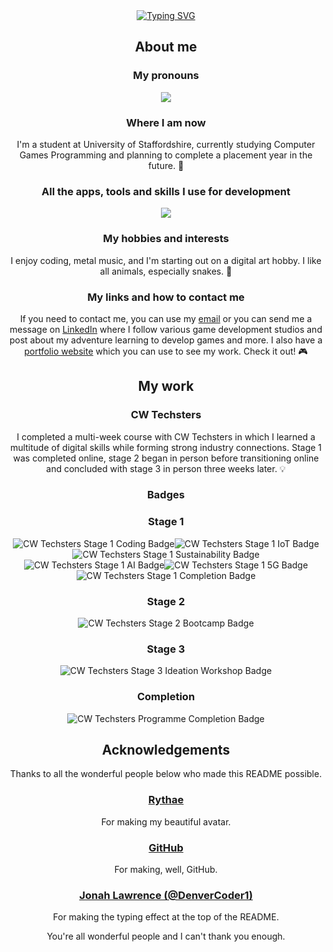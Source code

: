 <div align="center">
<a href="https://git.io/typing-svg"><img src="https://readme-typing-svg.demolab.com?font=Atkinson+Hyperlegible+Mono&size=24&duration=1500&pause=500&color=5595DD&center=true&vCenter=true&multiline=true&repeat=false&width=740&height=110&lines=Hi%2C+I%E2%80%99m+Sam!+%F0%9F%91%8B;Welcome+to+my+little+slice+of+GitHub!+%F0%9F%98%81;I+hope+you+like+it+here.+%F0%9F%98%8A" alt="Typing SVG" /></a>
</div>
<div align="center">
<h2 id="about-me">About me</h2>
<h3 id="my-pronouns">My pronouns</h3>
<p align="center">
  <a href="https://en.pronouns.page/@samhart">
    <img src="https://simpleskill.icons.workers.dev/svg?i=pronounsdotpage" />
  </a>
</p>
<h3 id="where-i-am-now">Where I am now</h3>
<p>I&#39;m a student at University of Staffordshire, currently studying Computer Games Programming and planning to complete a placement year in the future. 📔</p>
<h3 id="my-tools">All the apps, tools and skills I use for development</h3>
<p align="center">
  <a href="https://simpleicons.org">
    <img src="https://simpleskill.icons.workers.dev/svg?i=cplusplus,ecosia,git,github,gitkraken,gitlab,macos,rider,safari,stackoverflow,unrealengine" />
  </a>
</p>
<h3 id="my-hobbies-and-interests">My hobbies and interests</h3>
<p>I enjoy coding, metal music, and I&#39;m starting out on a digital art hobby. I like all animals, especially snakes. 🐍</p>
<h3 id="my-links-and-how-to-contact-me">My links and how to contact me</h3>
<p>If you need to contact me, you can use my <a href="mailto:sam@samhart.co.uk">email</a> or you can send me a message on <a href="https://www.linkedin.com/in/samson-hart-b69828226">LinkedIn</a> where I follow various game development studios and post about my adventure learning to develop games and more. I also have a <a href="https://samhart.co.uk">portfolio website</a> which you can use to see my work. Check it out! 🎮</p>
<h2 id="my-work">My work</h2>
<h3 id="cw-techsters">CW Techsters</h3>
<p>I completed a multi-week course with CW Techsters in which I learned a multitude of digital skills while forming strong industry connections. Stage 1 was completed online, stage 2 began in person before transitioning online and concluded with stage 3 in person three weeks later. 💡</p>
</div>

<div align="center">
<h3 id="badges">Badges</h3>
<h3 id="stage-1">Stage 1</h3>
<p><img src="https://github.com/tofuprogrammer/tofuprogrammer/blob/fab216da232420d4a575aeee64e3ed5696eb0f67/Credly%20badges/CW%20Techsters/Stage%201/cw-techsters-programme-participant-stage-1-explore-coding.png" alt="CW Techsters Stage 1 Coding Badge" title="Coding Badge"><img src="https://github.com/tofuprogrammer/tofuprogrammer/blob/cd7893bf751e5dc48f9ae9bb4958fdfe4863ca29/Credly%20badges/CW%20Techsters/Stage%201/cw-techsters-programme-participant-stage-1-explore-iot-internet-of-things.png" alt="CW Techsters Stage 1 IoT Badge" title="IoT Badge"><img src="https://github.com/tofuprogrammer/tofuprogrammer/blob/cd7893bf751e5dc48f9ae9bb4958fdfe4863ca29/Credly%20badges/CW%20Techsters/Stage%201/cw-techsters-programme-participant-stage-1-explore-sustainability.png" alt="CW Techsters Stage 1 Sustainability Badge" title="Sustainability Badge"><img src="https://github.com/tofuprogrammer/tofuprogrammer/blob/5c6db5f2af960d20b96e469b46a872b572ac9a05/Credly%20badges/CW%20Techsters/Stage%201/cw-techsters-programme-participant-stage-1-explore-ai-artificial-intelligence.png" alt="CW Techsters Stage 1 AI Badge" title="AI Badge"><img src="https://github.com/tofuprogrammer/tofuprogrammer/blob/5c6db5f2af960d20b96e469b46a872b572ac9a05/Credly%20badges/CW%20Techsters/Stage%201/cw-techsters-programme-participant-stage-1-explore-5g.png" alt="CW Techsters Stage 1 5G Badge" title="5G Badge"><img src="https://github.com/tofuprogrammer/tofuprogrammer/blob/5c6db5f2af960d20b96e469b46a872b572ac9a05/Credly%20badges/CW%20Techsters/Stage%201/cw-techsters-digital-skills-programme-completion-of-stage-one.png" alt="CW Techsters Stage 1 Completion Badge" title="Completion Badge"></p>
<h3 id="stage-2">Stage 2</h3>
<p><img src="https://github.com/tofuprogrammer/tofuprogrammer/blob/6b8ef7edc4ecc4ce12bed29c876cc0e38b2feb66/Credly%20badges/CW%20Techsters/Stage%202/cw-techsters-digital-skills-programme-stage-2-bootcamp.png" alt="CW Techsters Stage 2 Bootcamp Badge" title="Bootcamp Badge"></p>
<h3 id="stage-3">Stage 3</h3>
<p><img src="https://github.com/tofuprogrammer/tofuprogrammer/blob/6b8ef7edc4ecc4ce12bed29c876cc0e38b2feb66/Credly%20badges/CW%20Techsters/Stage%203/cw-techsters-digital-skills-programme-stage-3-ideation-workshop.png" alt="CW Techsters Stage 3 Ideation Workshop Badge" title="Ideation Workshop Badge"></p>
<h3 id="completion">Completion</h3>
<p><img src="https://github.com/tofuprogrammer/tofuprogrammer/blob/6b8ef7edc4ecc4ce12bed29c876cc0e38b2feb66/Credly%20badges/CW%20Techsters/Completion/cw-techsters-completion-of-programme.png" alt="CW Techsters Programme Completion Badge" title="Programme Workshop Badge"></p>
</div>

<div align="center">
<h2 id="acknowledgements">Acknowledgements</h2>
<p>Thanks to all the wonderful people below who made this README possible.</p>
<h3 id="-rythae-https-x-com-rytha_e-"><a href="https://x.com/rytha_e">Rythae</a></h3>
<p>For making my beautiful avatar.</p>
<h3 id="-github-https-github-com-github-"><a href="https://github.com/github">GitHub</a></h3>
<p>For making, well, GitHub.</p>
<h3 id="-jonah-lawrence-denvercoder1-https-github-com-denvercoder1-"><a href="https://github.com/DenverCoder1">Jonah Lawrence (@DenverCoder1)</a></h3>
<p>For making the typing effect at the top of the README.</p>

You&#39;re all wonderful people and I can&#39;t thank you enough.</p>
</div>

